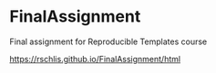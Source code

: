 # FinalAssignment
Final assignment for Reproducible Templates course

 https://rschlis.github.io/FinalAssignment/html
 
 